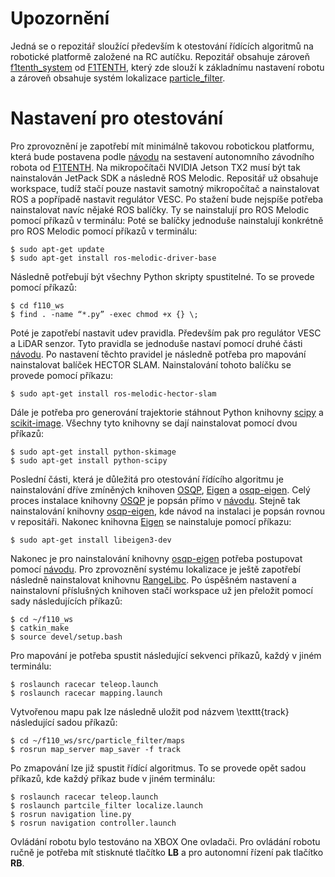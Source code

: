 ﻿# Upozornění

Jedná se o repozitář sloužící především k otestování řídících algoritmů na robotické platformě založené na RC autíčku.  Repozitář obsahuje zároveň [f1tenth_system](https://github.com/f1tenth/f1tenth_system) od [F1TENTH](https://f1tenth.org/), který zde slouží k základnímu nastavení robotu a zároveň obsahuje systém lokalizace [particle_filter](https://github.com/mit-racecar/particle_filter).

# Nastavení pro otestování

Pro zprovoznění je zapotřebí mít minimálně takovou robotickou platformu, která bude postavena podle [návodu](https://f1tenth.org/build.html) na sestavení autonomního závodního robota od [F1TENTH](https://f1tenth.org/). 
Na mikropočítači NVIDIA Jetson TX2 musí být tak nainstalován JetPack SDK a následně ROS Melodic. Repositář už obsahuje workspace, tudíž stačí pouze nastavit samotný mikropočítač a nainstalovat ROS a popřípadě nastavit regulátor VESC. Po stažení bude nejspíše potřeba nainstalovat navíc nějaké ROS balíčky. Ty se nainstalují pro ROS Melodic pomocí příkazů v terminálu:
Poté se balíčky jednoduše nainstalují konkrétně pro ROS Melodic pomocí příkazů v terminálu:
```
$ sudo apt-get update
$ sudo apt-get install ros-melodic-driver-base
```
Následně potřebují být všechny Python skripty spustitelné. To se provede pomocí příkazů:
```
$ cd f110_ws
$​ find . -name “*.py” -exec chmod +x {} \;
```
Poté je zapotřebí nastavit udev pravidla. Především pak pro regulátor VESC a LiDAR senzor. Tyto pravidla se jednoduše nastaví pomocí druhé části [návodu](https://github.com/f1tenth/f1tenth_doc/blob/stable/getting_started/firmware/drive_workspace.rst). Po nastavení těchto pravidel je následně potřeba pro mapování nainstalovat balíček HECTOR SLAM. Nainstalování tohoto balíčku se provede pomocí příkazu:
```
$ sudo apt-get install ros-melodic-hector-slam
```
Dále je potřeba pro generování trajektorie stáhnout Python knihovny  [scipy](https://scipy.org/) a [scikit-image](https://scikit-image.org/). Všechny tyto knihovny se dají nainstalovat pomocí dvou příkazů: 
```
$ sudo apt-get install python-skimage
$ sudo apt-get install python-scipy
```
Poslední části, která je důležitá pro otestování řídícího algoritmu je nainstalování dříve zmíněných knihoven [OSQP](https://osqp.org/), [Eigen](https://eigen.tuxfamily.org/index.php?title=Main_Page) a [osqp-eigen](https://github.com/robotology/osqp-eigen). Celý proces instalace knihovny [OSQP](https://osqp.org/) je popsán přímo v [návodu](https://osqp.org/docs/get_started/sources.html). Stejně tak nainstalování knihovny [osqp-eigen](https://github.com/robotology/osqp-eigen),  kde návod na instalaci je popsán rovnou v repositáři. Nakonec knihovna [Eigen](https://eigen.tuxfamily.org/index.php?title=Main_Page) se nainstaluje pomocí příkazu: 
```
$ sudo apt-get install libeigen3-dev
```
Nakonec je pro nainstalování knihovny [osqp-eigen](https://github.com/robotology/osqp-eigen) potřeba postupovat pomocí [návodu](https://github.com/robotology/osqp-eigen). Pro zprovoznění systému lokalizace je ještě zapotřebí následně nainstalovat knihovnu [RangeLibc](https://github.com/kctess5/range_libc). Po úspěšném nastavení a nainstalovní příslušných knihoven stačí workspace už jen přeložit pomocí sady následujících příkazů:
```
$ cd ~/f110_ws
$ catkin_make
$ source devel/setup.bash
```
Pro mapování je potřeba spustit následující sekvenci příkazů, každý v jiném terminálu:
```
$ roslaunch racecar teleop.launch
$ roslaunch racecar mapping.launch
```
Vytvořenou mapu pak lze následně uložit pod názvem \texttt{track} následující sadou příkazů:
```
$ cd ~/f110_ws/src/particle_filter/maps
$ rosrun map_server map_saver -f track
```
Po zmapování lze již spustit řídící algoritmus. To se provede opět sadou příkazů, kde každý příkaz bude v jiném terminálu: 
```
$ roslaunch racecar teleop.launch
$ roslaunch partcile_filter localize.launch
$ rosrun navigation line.py
$ rosrun navigation controller.launch
```
Ovládání robotu bylo testováno na XBOX One ovladači. Pro ovládání robotu ručně je potřeba mít stisknuté tlačítko **LB** a pro autonomní řízení pak tlačítko **RB**. 
